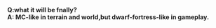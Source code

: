 **Q:what it will be fnally?**  
**A: MC-like in terrain and world,but dwarf-fortress-like in gameplay.**
